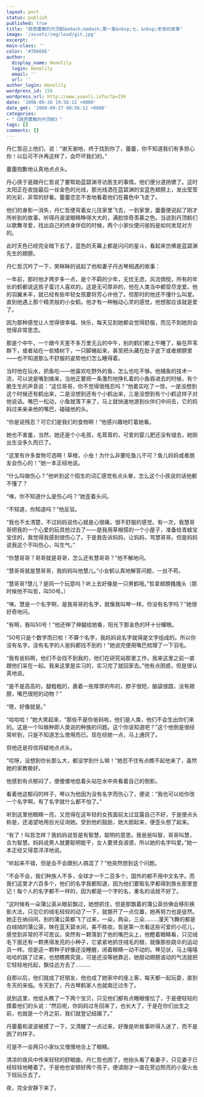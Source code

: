 ```yaml
---
layout: post
status: publish
published: true
title: "跳芭蕾舞的丹顶鹤&mdash;&mdash;第一章&nbsp;七，&nbsp;老爸的故事"
image: '/assets/img/load/git.jpg'
excerpt: ''
main-class: ''
color: '#7D669E'
author:
  display_name: Honolily
  login: Honolily
  email: ''
  url: ''
author_login: Honolily
wordpress_id: 159
wordpress_url: http://www.yuanli.info/?p=159
date: '2008-09-26 19:56:12 +0800'
date_gmt: '2008-09-27 00:56:12 +0800'
categories:
- "《跳芭蕾舞的丹顶鹤》"
tags: []
comments: []
---
```

丹仁哲迎上他们，说：&ldquo;谢天谢地，终于找到你了，蕾蕾，你不知道我们有多担心你！以后可不许再这样了，会吓坏我们的。&rdquo;

蕾蕾抱歉地认真地点点头。

丹心侠于是跟丹仁哲说了要帮助蓝碧渊寻访医生的事情。他们便分道扬镳了。这时太阳正在收拢最后一丝金色的光线，那光线洒在蓝碧渊的宝蓝色翅膀上，发出莹莹的光彩，非常的好看。蕾蕾恋恋不舍地看着他们在暮色中飞走了。

他们的身影一消失，丹仁哲便背着女儿往家里飞去，一到家里，蕾蕾便说起了刚才所听到的故事，听得丹波波眼睛睁得大大的，满脸惊奇羡慕之色。当说到丹顶鹤们以歌舞寻爱，找出自己的终身伴侣的时候，两个小家伙便问爸妈是如何发现对方的。

此时天色已经完全暗下去了，蓝色的天幕上都是闪闪的星斗，看起来仿佛是蓝碧渊先生的翅膀。

丹仁哲沉吟了一下，笑眯眯的说起了他和妻子丹古琴相遇的故事：

一年前，那时他才两岁多一点，是个不羁的少年，无忧无虑，风流倜傥，所有的年长的鹤都说这孩子蛮讨人喜欢的。这是无可厚非的，他在人类当中都受尽宠爱。他的羽翼未丰，就已经有些年轻女孩要将芳心许他了。但那时的他还不懂什么叫爱。直到他遇上那个精灵般的小女鹤。他才有一种触动心灵的感觉，他想那应该就是爱了。

因为那种感觉让人觉得很幸福、快乐，每天见到她都会觉得舒服，而见不到她则会觉得非常思念。

那是个中午，一个跟今天差不多万里无云的中午，别的鹤们都上午睡了，躲在芦苇群下，或者站在一些矮树下，一只脚蜷起来，甚至把头藏在肚子底下或者翅膀里&mdash;&mdash;也不知道那么不舒服的姿势他们怎么睡得着。

当时他在玩水，抓鱼吃&mdash;&mdash;他喜欢吃野外的鱼，怎么也吃不够。他捕鱼的技术一流，可以说是嘴到擒来，当他正要把一条激烈地挣扎着的小鱼吞进去的时候，有个脆生生的声音说：&ldquo;这位哥哥，你不觉得很残忍吗？&rdquo;他着实吃了一惊，一是没想到这个时候还有鹤出来，二是没想到还有个小鹤出来，三是没想到有个小鹤这样子对他说话。嘴巴一松动，小鱼就落下来了，马上就快速地游到伙伴们中间去，它的妈妈过来亲亲他的嘴巴，碰碰他的头。

&ldquo;你是说残忍？可它们是我们的食物啊！&rdquo;他感兴趣地盯着她看。

她也不害羞，当然，她还是个小毛孩，毛茸茸的，可爱的婴儿肥还没有褪去，她刚出生没多久而已了。

&ldquo;这里有许多食物可选啊！草根，小虫！为什么非要吃鱼儿不可？鱼儿妈妈或者朋友会伤心的！&rdquo;她一本正经地说。

&ldquo;什么叫做伤心？&rdquo;他听到这个陌生的词汇感觉有点头晕，怎么这个小孩说的话他都不懂了？

&ldquo;咦，你不知道什么是伤心吗？&rdquo;她歪着头问。

&ldquo;不知道，你知道吗？&rdquo;他反驳。

&ldquo;我也不太清楚，不过妈妈说伤心就是心很痛，很不舒服的感觉。有一次，我慧哥哥把我的一个心爱的玩具抢过去了&mdash;&mdash;是我用草根搭的一个小屋子，准备给青蛙宝宝住的，我觉得我感到很伤心了，于是我告诉妈妈，让妈妈，骂慧哥哥。但是妈妈说我这个不叫伤心，叫生气。&rdquo;

&ldquo;你慧哥哥？哥哥就是哥哥，怎么还有慧哥哥？&rdquo;他不解地问。

&ldquo;慧哥哥就是慧哥哥，我妈妈叫他慧儿。&rdquo;小女鹤认真地解答问题，一丝不苟。

&ldquo;慧哥哥?慧儿？是同一个玩意吗？听上去好像是一只男鹤哦。&rdquo;哲拿翅膀搔搔头（那时候他不叫哲，叫50号。）

&ldquo;咦，慧是一个名字啊，是我哥哥的名字，就像我叫琴一样。你没有名字吗？&rdquo;她很好奇地问。

&ldquo;有啊，我叫50号！&rdquo;他还伸了伸腿给她看，阳光下那金色的环十分耀眼。

&ldquo;50号只是个数字而已啦！不算个名字，我妈妈说名字就得是文字组成的。所以你没有名字。没有名字的人爸妈都找不到的！&rdquo;她说完便用嘴巴梳理了一下羽毛。

&ldquo;我有爸妈啊，他们不会找不到我的，他们在研究站那里工作，我来这里之前一直跟他们呆在一起。我来这里是实习的，实习完了就回家去。&rdquo;他有点困惑，但是很认真地说。

&ldquo;是不是高高的，腿粗粗的，裹着一些厚厚的布的，脖子很短，脑袋很圆，没有翅膀，嘴巴很短的动物？&rdquo;

&ldquo;嗯，好像就是。&rdquo;

&ldquo;哈哈哈！&rdquo;她大笑起来，&ldquo;那些不是你爸妈啦，他们是人类，他们不会生出你们来的。这是一个叫做种即人类说的种族的问题。这个你该知道吧？&rdquo;这个他倒是很经常听到，只是不知道怎么使用而已。现在经她一点，马上通窍了。

但他还是将信将疑地点点头。

&ldquo;哎呀，没想到你长那么大，都没学到什么嘛！&rdquo;她忍不住有点瞧不起他来了，虽然她的家教极好。

他感到有点郁闷了，便傻傻地低着头站在水中央看着自己的倒影。

看着他这郁闷的样子，琴以为他因为没有名字而伤心了，便说：&ldquo;我也可以给你改一个名字啊，有了名字就什么都不怕了。&rdquo;

听到这里他眼睛一亮，又觉得在这年轻的女孩面前太过显露自己不好，于是便点头称是，还渴望地用目光征询她。受到他的鼓励，她大胆起来，便歪头想了起来。

&ldquo;有了！叫哲怎样？我妈妈说哲是有智慧，聪明的意思。我爸爸叫智，哥哥叫慧，合为智慧。妈妈说男人就要聪明能干，女人要贤良淑德，所以她的名字叫爱。&rdquo;她一本正经又得意洋洋地说。

&ldquo;听起来不错，但是会不会跟别人搞混了？&rdquo;他突然想到这个问题。

&ldquo;不会不会，我们种族人不多，全球才一千二百多个，国外的都不用中文名字。而我们这里才六百多个，他们的名字我都知道，因为他们要取名字都得到族长那里登记！每个人的名字都不一样的，因为都是一个字的名，重名的话就不好了。

&rdquo;这时候有一朵蒲公英从眼前飘过，她想抓住，但是那飘着的蒲公英仿佛会移形换影大法，只见它的绒毛轻轻的动了一下，就挪开了一点位置，她再努力也是徒然。她正在纳闷间，别的蒲公英都飞了过来，一朵，两朵，三朵&hellip;&hellip;&hellip;漫天飞舞的都是白绒绒的蒲公英，映在蓝天碧水间，美不胜收。哲是第一次看这些可爱的小花儿，感觉到非常的不可思议。突然有一颗落到了他的嘴巴尖上，他瞪着眼睛看，只见绒毛下面还有一颗黑得发亮的小种子，它紧紧地抓住绒毛的根，就像那些跳伞的运动员一样。但是这一颗种子好像还没睡醒，闭着眼睛一动不动的。琴见状，马上嘻嘻哈哈的跳了过来，也想瞧瞧究竟，可是还没等她靠近，她扇动翅膀波动的气流就把它轻轻地托起，飘往远方去了&hellip;&hellip;&hellip;.

自那以后，他们就成了好朋友，他也成了她家中的座上客，每天都一起玩耍，直到冬天的来临。冬天到了，丹古琴鹤家人也就南迁过冬了。

说到这里，他低头瞧了一下两个宝贝，只见他们都有点睡眼惺忪了，于是便轻轻的摸着他们的头说：&ldquo;然后呢，你妈妈过冬回来了，也长大了，于是在你们出生之前，也就是一个月之前，我们就登记结婚了。&rdquo;

丹蕾蕾和波波被摸了一下，又清醒了一点过来，好像是听故事听得入迷了，而不是困了的样子。

可是不一会两只小家伙又慢慢地合上了眼睛。

清凉的夜风中传来轻轻的舒眠曲，丹仁哲也困了，他抬头看了看妻子，只见妻子已经轻轻地睡着了。于是他也安顿好两个孩子，便请刚才一直在旁边照亮的小萤火虫下班玩乐去了。

夜，完全安静下来了。

